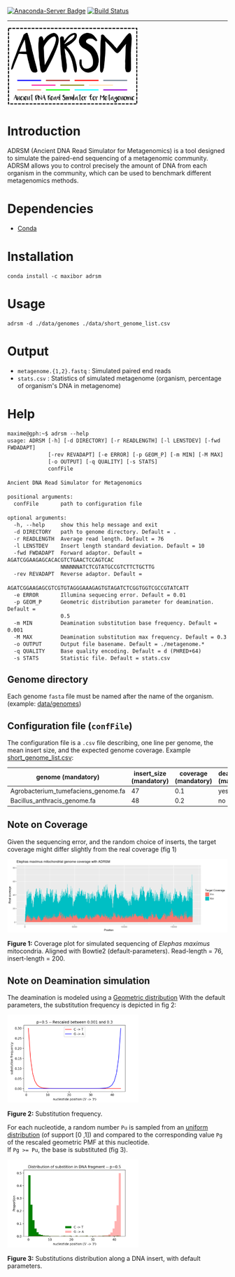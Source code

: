 [![Anaconda-Server Badge](https://anaconda.org/maxibor/adrsm/badges/installer/conda.svg)](https://anaconda.org/maxibor/adrsm) [![Build Status](https://travis-ci.org/maxibor/adrsm.svg?branch=master)](https://travis-ci.org/maxibor/adrsm)

* * *

<img src="./img/logo_adrsm.png" width="300">

# Introduction

ADRSM (Ancient DNA Read Simulator for Metagenomics) is a tool designed to simulate the paired-end sequencing of a metagenomic community. ADRSM allows you to control precisely the amount of DNA from each organism in the community, which can be used to benchmark different metagenomics methods.

# Dependencies

-   [Conda](https://conda.io/miniconda.html)  

# Installation

    conda install -c maxibor adrsm

# Usage

    adrsm -d ./data/genomes ./data/short_genome_list.csv

# Output

-   `metagenome.{1,2}.fastq` : Simulated paired end reads
-   `stats.csv` : Statistics of simulated metagenome (organism, percentage of organism's DNA in metagenome)

# Help

    maxime@gph:~$ adrsm --help
    usage: ADRSM [-h] [-d DIRECTORY] [-r READLENGTH] [-l LENSTDEV] [-fwd FWDADAPT]
                 [-rev REVADAPT] [-e ERROR] [-p GEOM_P] [-m MIN] [-M MAX]
                 [-o OUTPUT] [-q QUALITY] [-s STATS]
                 confFile

    Ancient DNA Read Simulator for Metagenomics

    positional arguments:
      confFile       path to configuration file

    optional arguments:
      -h, --help     show this help message and exit
      -d DIRECTORY   path to genome directory. Default = .
      -r READLENGTH  Average read length. Default = 76
      -l LENSTDEV    Insert length standard deviation. Default = 10
      -fwd FWDADAPT  Forward adaptor. Default = AGATCGGAAGAGCACACGTCTGAACTCCAGTCAC
                     NNNNNNATCTCGTATGCCGTCTTCTGCTTG
      -rev REVADAPT  Reverse adaptor. Default =
                     AGATCGGAAGAGCGTCGTGTAGGGAAAGAGTGTAGATCTCGGTGGTCGCCGTATCATT
      -e ERROR       Illumina sequecing error. Default = 0.01
      -p GEOM_P      Geometric distribution parameter for deamination. Default =
                     0.5
      -m MIN         Deamination substitution base frequency. Default = 0.001
      -M MAX         Deamination substitution max frequency. Default = 0.3
      -o OUTPUT      Output file basename. Default = ./metagenome.*
      -q QUALITY     Base quality encoding. Default = d (PHRED+64)
      -s STATS       Statistic file. Default = stats.csv

## Genome directory

Each genome `fasta` file must be named after the name of the organism. (example: [data/genomes](./data/genomes))

## Configuration file (`confFile`)

The configuration file is a `.csv` file describing, one line per genome, the mean insert size, and the expected genome coverage.
Example [short_genome_list.csv](./data/short_genome_list.csv):

| genome (mandatory)                  | insert_size (mandatory) | coverage (mandatory) | deamination (mandatory) |
| ----------------------------------- | ----------------------- | -------------------- | ----------------------- |
| Agrobacterium_tumefaciens_genome.fa | 47                      | 0.1                  | yes                     |
| Bacillus_anthracis_genome.fa        | 48                      | 0.2                  | no                      |

## Note on Coverage

Given the sequencing error, and the random choice of inserts, the target coverage might differ slightly from the real coverage (fig 1)  

<img src="./img/coverage_plot.png" width="600">  

**Figure 1:** Coverage plot for simulated sequencing of _Elephas maximus_ mitocondria. Aligned with Bowtie2 (default-parameters). Read-length = 76, insert-length = 200.

## Note on Deamination simulation

The deamination is modeled using a [Geometric distribution](https://en.wikipedia.org/wiki/Geometric_distribution)
With the default parameters, the substitution frequency is depicted in fig 2:  

<img src="./img/geometric_model.png" width="300">  

**Figure 2:** Substitution frequency.

For each nucleotide, a random number `Pu` is sampled from an <a href="https://en.wikipedia.org/wiki/Uniform_distribution_(continuous)">uniform distribution</a> (of support [0 ,1]) and compared to the corresponding value `Pg` of the rescaled geometric PMF at this nucleotide.  
If `Pg >= Pu`, the base is substituted (fig 3).

<img src="./img/geometric_distribution.png" width="300">  

**Figure 3:** Substitutions distribution along a DNA insert, with default parameters.
